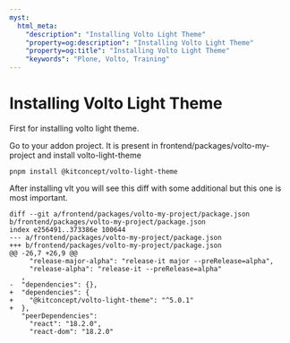 ```yaml
---
myst:
  html_meta:
    "description": "Installing Volto Light Theme"
    "property=og:description": "Installing Volto Light Theme"
    "property=og:title": "Installing Volto Light Theme"
    "keywords": "Plone, Volto, Training"
---
```


# Installing Volto Light Theme

First for installing volto light theme.

Go to your addon project. It is present in frontend/packages/volto-my-project and install volto-light-theme


```
pnpm install @kitconcept/volto-light-theme

```

After installing vlt you will see this diff with some additional but this one is most important.

```
diff --git a/frontend/packages/volto-my-project/package.json b/frontend/packages/volto-my-project/package.json
index e256491..373386e 100644
--- a/frontend/packages/volto-my-project/package.json
+++ b/frontend/packages/volto-my-project/package.json
@@ -26,7 +26,9 @@
     "release-major-alpha": "release-it major --preRelease=alpha",
     "release-alpha": "release-it --preRelease=alpha"
   ,
-  "dependencies": {},
+  "dependencies": {
+    "@kitconcept/volto-light-theme": "^5.0.1"
+  },
   "peerDependencies":
     "react": "18.2.0",
     "react-dom": "18.2.0"

```

